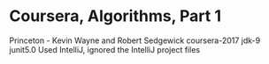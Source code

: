# Coursera, Algorithms, Part 1
Princeton - Kevin Wayne and Robert Sedgewick
coursera-2017
jdk-9
junit5.0
Used IntelliJ, ignored the IntelliJ project files
